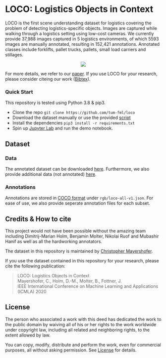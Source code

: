 # LOCO: Logistics Objects in Context

LOCO is the first scene understanding dataset for logistics covering the problem of detecting logistics-specific objects. Images are captured while walking through a logistics setting using low-cost cameras. We currently provide 37,988 images captured in 5 logistics environments, of which 5593 images are manually annotated, resulting in 152,421 annotations. Annotated classes include forklifts, pallet trucks, pallets, small load carriers and stillages.  

<div style="text-align:center"><img src="./assets/loco_sample_images.png" /></div>

For more details, we refer to our [paper](https://mediatum.ub.tum.de/doc/1578845/1578845.pdf). If you use LOCO for your research, please consider citeing our work ([Bibtex](https://mediatum.ub.tum.de/export/1578845/bibtex)).

### Quick Start
This repository is tested using Python 3.8 & pip3.
- Clone the repo `git clone https://github.com/tum-fml/loco`
- Download the dataset manually or use the provided [script]('utils/download.sh')
- Install the dependencies `pip3 install -r requirements.txt`
- Spin up [Jupyter Lab](https://jupyter.org/) and run the demo notebook.

## Dataset
### Data
The annotated dataset can be downloaded [here](https://go.mytum.de/239870). Furthermore, we also provide additional data (not annotated) [here](http://go.mytum.de/928009).
### Annotations 
Annotations are stored in [COCO format](https://cocodataset.org/#format-data) under `rgb/loco-all-v1.json`. For ease of use, we also provide seperate annotation files for each subset. 

## Credits & How to cite
This project would not have been possible without the amazing team including Dimitrij-Marian Holm, Benjamin Molter, Nikolai Ruof and Mubashir Hanif as well as all the hardworking annotators.

The dataset in this repository is maintained by [Christopher Mayershofer](https://mayershofer.com/). 

If you use the dataset contained in this repository for your research, please cite the following publication:
>LOCO: Logistics Objects in Context    
>Mayershofer, C., Holm, D.-M., Molter, B., Fottner, J.     
>IEEE International Conference on Machine Learning and Applications (ICMLA) 2020

## License
The person who associated a work with this deed has dedicated the work to the public domain by waiving all of his or her rights to the work worldwide under copyright law, including all related and neighboring rights, to the extent allowed by law.

You can copy, modify, distribute and perform the work, even for commercial purposes, all without asking permission. See [License](./License) for details.

